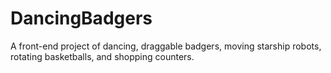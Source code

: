 # DancingBadgers
A front-end project of dancing, draggable badgers, moving starship robots, rotating basketballs, and shopping counters.
